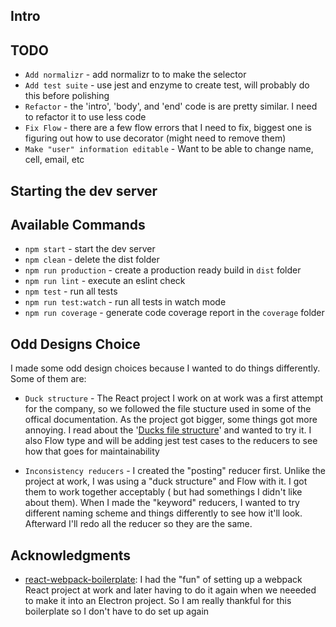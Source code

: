 ## Intro

## TODO 
- `Add normalizr` -  add normalizr to to make the selector 
- `Add test suite` - use jest and enzyme to create test, will probably do this before polishing
- `Refactor` - the 'intro', 'body', and 'end' code is are pretty similar. I need to refactor it to use less code
- `Fix Flow` - there are a few flow errors that I need to fix, biggest one is figuring out how to use decorator (might need to remove them)
- `Make "user" information editable` - Want to be able to change name, cell, email, etc


## Starting the dev server

## Available Commands

- `npm start` - start the dev server
- `npm clean` - delete the dist folder
- `npm run production` - create a production ready build in `dist` folder
- `npm run lint` - execute an eslint check
- `npm test` - run all tests
- `npm run test:watch` - run all tests in watch mode
- `npm run coverage` - generate code coverage report in the `coverage` folder


## Odd Designs Choice

I made some odd design choices because I wanted to do things differently. Some of them are:

- `Duck structure` - The React project I work on at work was a first attempt for the company, so we followed the file stucture used in some of the offical documentation. As the project got bigger, some things got more annoying. I read about the '[Ducks file structure](https://github.com/erikras/ducks-modular-redux)' and wanted to try it. I also Flow type and will be adding jest test cases to the reducers to see how that goes for maintainability

- `Inconsistency reducers` - I created the "posting" reducer first. Unlike the project at work, I was using a "duck structure" and Flow with it. I got them to work together acceptably ( but had somethings I didn't like about them).  When I made the "keyword" reducers, I wanted to try different naming scheme and things differently to see how it'll look. Afterward I'll redo all the reducer so they are the same. 



## Acknowledgments

- [react-webpack-boilerplate](https://github.com/KleoPetroff/react-webpack-boilerplate): I had the "fun" of setting up a webpack React project at work and later having to do it again when we neeeded to make it into an Electron project.  So I am really thankful for this boilerplate so I don't have to do set up again 